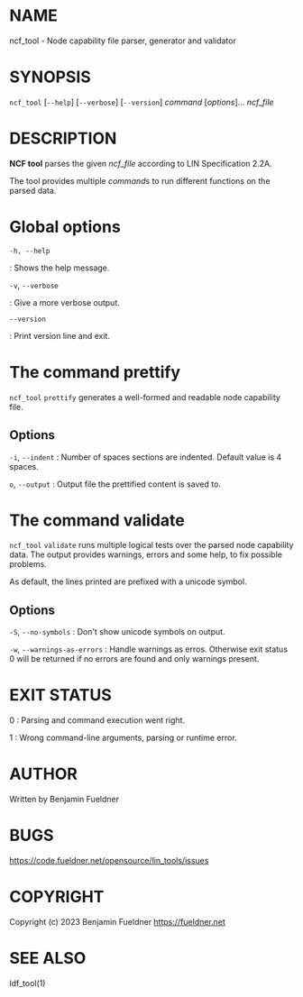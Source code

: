 # NAME

ncf_tool - Node capability file parser, generator and validator

# SYNOPSIS

`ncf_tool` [`--help`] [`--verbose`] [`--version`] *command* [*options*]... *ncf_file*

# DESCRIPTION

**NCF tool** parses the given *ncf_file* according to LIN Specification 2.2A.

The tool provides multiple *command*s to run different functions on the parsed data.

# Global options

`-h, --help`

: Shows the help message.

`-v`, `--verbose`

: Give a more verbose output.

`--version`

: Print version line and exit.

# The command **prettify**

`ncf_tool` `prettify` generates a well-formed and readable node capability file.

## Options

`-i`, `--indent`
: Number of spaces sections are indented. Default value is 4 spaces.

`o`, `--output`
: Output file the prettified content is saved to.

# The command **validate**

`ncf_tool` `validate` runs multiple logical tests over the parsed node capability data. The output provides warnings, errors and some help, to fix possible problems.

As default, the lines printed are prefixed with a unicode symbol.

## Options

`-S`, `--no-symbols`
: Don't show unicode symbols on output.

`-w`, `--warnings-as-errors`
: Handle warnings as erros. Otherwise exit status 0 will be returned if no errors are found and only warnings present.

# EXIT STATUS

0
: Parsing and command execution went right.

1
: Wrong command-line arguments, parsing or runtime error.

# AUTHOR

Written by Benjamin Fueldner

# BUGS

<https://code.fueldner.net/opensource/lin_tools/issues>

# COPYRIGHT

Copyright (c) 2023 Benjamin Fueldner <https://fueldner.net>

# SEE ALSO

ldf_tool(1)
